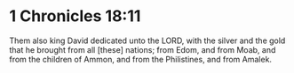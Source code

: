 # 1 Chronicles 18:11

Them also king David dedicated unto the LORD, with the silver and the gold that he brought from all [these] nations; from Edom, and from Moab, and from the children of Ammon, and from the Philistines, and from Amalek.